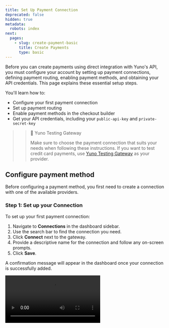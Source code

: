 ```yaml
---
title: Set Up Payment Connection
deprecated: false
hidden: true
metadata:
  robots: index
next:
  pages:
    - slug: create-payment-basic
      title: Create Payments
      type: basic
---
```

Before you can create payments using direct integration with Yuno's API, you must configure your account by setting up payment connections, defining payment routing, enabling payment methods, and obtaining your API credentials. This page explains these essential setup steps.

You'll learn how to:

* Configure your first payment connection
* Set up payment routing
* Enable payment methods in the checkout builder
* Get your API credentials, including your `public-api-key` and `private-secret-key`

> > 📘 Yuno Testing Gateway
> >
> > Make sure to choose the payment connection that suits your needs when following these instructions. If you want to test credit card payments, use [Yuno Testing Gateway](doc:yuno-testing-gateway) as your provider.

## Configure payment method

Before configuring a payment method, you first need to create a connection with one of the available providers.

### Step 1: Set up your Connection

To set up your first payment connection:

1. Navigate to **Connections** in the dashboard sidebar.
2. Use the search bar to find the connection you need.
3. Click **Connect** next to the gateway.
4. Provide a descriptive name for the connection and follow any on-screen prompts.
5. Click **Save**.

A confirmation message will appear in the dashboard once your connection is successfully added.

<Video src="https://github.com/writechoiceorg/yuno-images/raw/main/doc/set_up_you_account/connection_setup_V4_v2.mp4" />

### Step 2: Set Up Routing for Your New Connection

Payment routing in Yuno allows you to define which connections will be used to process specific types of transactions. This enables dynamic routing logic and gives you flexibility to manage providers based on currency, country, or other factors. For a basic setup, follow these steps:

1. Navigate to [Routing](https://dashboard.y.uno/routing) in the dashboard sidebar.
2. Click on the **Not published** tab to view payment methods that have available connections but no configured routes.
3. Find the desired payment method and click **Set Up**.
4. In the pop-up window:
   * Click **+ Create new route**.
   * Enter a descriptive name for the route.
   * Click **Save**.
5. Click the arrow next to the new route and select **Add step**.
6. Choose a **processor** from the list and click **Select**.
7. Click **Publish** to save all your changes.

Your new route now appears in the **Published** tab, indicating that the configured payment method will now process all transactions through this configured route.

<Video src="https://github.com/writechoiceorg/yuno-images/raw/main/doc/set_up_you_account/routing_V2.mp4" />

### Step 3: Enable the Payment Method in the Checkout Builder

After configuring your connection and routing, you need to enable the payment method to make it available in your checkout:

1. Navigate to [Checkout Builder](https://dashboard.y.uno/checkout-builder) in the dashboard sidebar.
2. Locate the configured payment method in the list of available methods.
3. Toggle the switch to enable it.
4. Click **Publish settings** to apply your changes.

<Video src="https://github.com/writechoiceorg/yuno-images/raw/main/doc/set_up_you_account/checkoutbuilder.mp4" />

### Step 4: Get Your API Credentials

To complete the setup and integrate Yuno into your application, you will need to obtain your API credentials from the Yuno dashboard. These credentials are specific to the Sandbox environment:

1. Navigate to the **Developers** section in the dashboard sidebar.
2. In the Developer Tools section, locate your API credentials:
   * **Public API Key**: Used for client-side SDK initialization.
   * **Secret API Key**: Used for server-side API calls.

<Video src="https://raw.githubusercontent.com/writechoiceorg/yuno-images/main/doc/set_up_you_account/developer_V2.mp4" />

After you complete these steps, you're ready to create payments using **direct integration**.